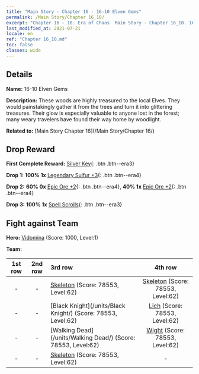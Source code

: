 ```yaml
---
title: "Main Story - Chapter 16 - 16-10 Elven Gems"
permalink: /Main Story/Chapter 16_10/
excerpt: "Chapter 16 - 10. Era of Chaos  Main Story - Chapter 16_10. 16-10 Elven Gems"
last_modified_at: 2021-07-21
locale: en
ref: "Chapter 16_10.md"
toc: false
classes: wide
---
```


## Details

 **Name:** 16-10 Elven Gems

 **Description:** These woods are highly treasured to the local Elves. They would painstakingly gather it from the trees and turn it into glittering treasures. Their glow is especially valuable to anyone lost in the forest; many weary travelers have found their way home by woodlight.

 **Related to:** [Main Story Chapter 16](/Main Story/Chapter 16/)

## Drop Reward

 **First Complete Reward:** [Silver Key](/Items/con_693/){: .btn .btn--era3}

 **Drop 1:** **100% 1x** [Legendary Sulfur +3](/Items/mat_57/){: .btn .btn--era4}

 **Drop 2:** **60% 0x** [Epic Ore +2](/Items/mat_47/){: .btn .btn--era4}, **40% 1x** [Epic Ore +2](/Items/mat_47/){: .btn .btn--era4}

 **Drop 3:** **100% 1x** [Spell Scrolls](/Items/con_694/){: .btn .btn--era3}


## Fight against Team
 **Hero:** [Vidomina](/heroes/Vidomina/) (Score: 1000, Level:1)

 **Team:**


  | 1st row | 2nd row | 3rd row | 4th row |
  |:----:|:----:|:----|:----:|
  | - | - | [Skeleton](/units/Skeleton/) (Score: 78553, Level:62)  | [Skeleton](/units/Skeleton/) (Score: 78553, Level:62)  |
  | - | - | [Black Knight](/units/Black Knight/) (Score: 78553, Level:62)  | [Lich](/units/Lich/) (Score: 78553, Level:62)  |
  | - | - | [Walking Dead](/units/Walking Dead/) (Score: 78553, Level:62)  | [Wight](/units/Wight/) (Score: 78553, Level:62)  |
  | - | - | [Skeleton](/units/Skeleton/) (Score: 78553, Level:62)  | - |


